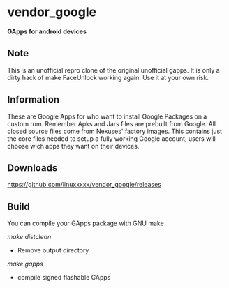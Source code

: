 # vendor_google

**GApps for android devices**

Note
------------------

This is an unofficial repro clone of the original unofficial gapps. It is only a dirty hack of make FaceUnlock working again. Use it at your own risk.

Information
------------------

These are Google Apps for who want to install Google Packages on a custom rom.
Remember Apks and Jars files are prebuilt from Google.
All closed source files come from Nexuses' factory images.
This contains just the core files needed to setup a fully working Google account, users will choose wich apps they want on their devices.


Downloads
------------------

https://github.com/linuxxxxx/vendor_google/releases


Build
-------------------

You can compile your GApps package with GNU make

_make distclean_
- Remove output directory

_make gapps_
- compile signed flashable GApps
